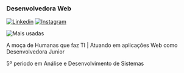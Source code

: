### Desenvolvedora Web
[![Linkedin](	https://img.shields.io/badge/LinkedIn-0077B5?style=for-the-badge&logo=linkedin&logoColor=white)](https://www.linkedin.com/in/sorayacop/)
[![Instagram](https://img.shields.io/badge/Instagram-E4405F?style=for-the-badge&logo=instagram&logoColor=white)](https://www.instagram.com/sorayacop.dev/)


![Mais usadas](https://github-readme-stats.vercel.app/api/top-langs/?username=sorayacop&layout=compact)

A moça de Humanas que faz TI | Atuando em aplicações Web como Desenvolvedora Junior

5º periodo em Análise e Desenvolvimento de Sistemas
